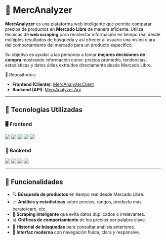 # 🛒 MercAnalyzer

**MercAnalyzer** es una plataforma web inteligente que permite comparar precios de productos en **Mercado Libre** de manera eficiente. Utiliza técnicas de **web scraping** para recolectar información en tiempo real desde múltiples resultados de búsqueda y así ofrecer al usuario una visión clara del comportamiento del mercado para un producto específico.

Su objetivo es ayudar a las personas a tomar **mejores decisiones de compra** mostrando información como: precios promedio, tendencias, estadísticas y datos útiles extraídos directamente desde Mercado Libre.

🔗 Repositorios:
- **Frontend (Cliente)**: [MercAnalyzer.Client](https://github.com/ApidriuC/MercAnalyzer.Client)
- **Backend (API)**: [MercAnalyzer.Api](https://github.com/ApidriuC/MercAnalyzer.Api)

---

## 🚀 Tecnologías Utilizadas

### 🖥️ Frontend

<div align="left">
  <img src="https://img.shields.io/badge/React-20232A?style=for-the-badge&logo=react&logoColor=61DAFB" />
  <img src="https://img.shields.io/badge/Vite-646CFF?style=for-the-badge&logo=vite&logoColor=white" />
  <img src="https://img.shields.io/badge/JavaScript-F7DF1E?style=for-the-badge&logo=javascript&logoColor=black" />
  <img src="https://img.shields.io/badge/TypeScript-3178C6?style=for-the-badge&logo=typescript&logoColor=white" />
  <img src="https://img.shields.io/badge/CSS3-1572B6?style=for-the-badge&logo=css3&logoColor=white" />
</div>

### 🔧 Backend

<div align="left">
  <img src="https://img.shields.io/badge/Python-3776AB?style=for-the-badge&logo=python&logoColor=white" />
  <img src="https://img.shields.io/badge/Web%20Scraping-4B0082?style=for-the-badge" />
  <img src="https://img.shields.io/badge/SQL%20Server-CC2927?style=for-the-badge&logo=microsoftsqlserver&logoColor=white" />
  <img src="https://img.shields.io/badge/Next.js-000000?style=for-the-badge&logo=nextdotjs&logoColor=white" />
</div>

---

## 🧠 Funcionalidades

- 🔍 **Búsqueda de productos** en tiempo real desde Mercado Libre.
- 📈 **Análisis y estadísticas** sobre precios, rangos, producto más barato/caro, etc.
- 🧠 **Scraping inteligente** que evita datos duplicados o irrelevantes.
- 📊 **Gráficas de comportamiento** de los precios por palabra clave.
- 📝 **Historial de búsquedas** para consultar análisis anteriores.
- 🎨 **Interfaz moderna** con navegación fluida, clara y responsive.
